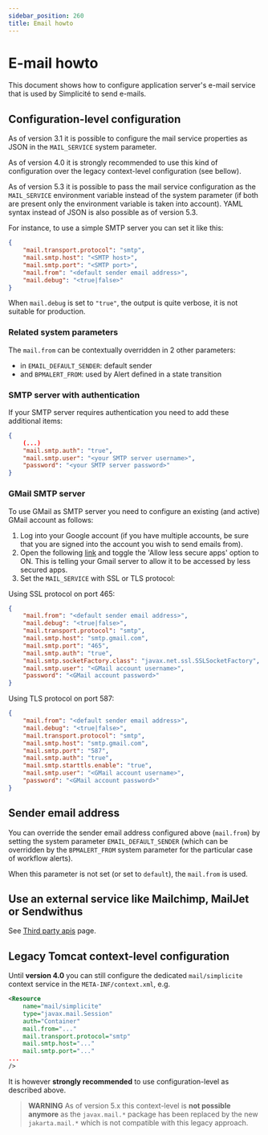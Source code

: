 ```yaml
---
sidebar_position: 260
title: Email howto
---
```


E-mail howto
============

This document shows how to configure application server's e-mail service that is used by Simplicité to send e-mails.

Configuration-level configuration
---------------------------------

As of version 3.1 it is possible to configure the mail service properties as JSON in the `MAIL_SERVICE` system parameter.

As of version 4.0 it is strongly recommended to use this kind of configuration over the legacy context-level configuration (see bellow).

As of version 5.3 it is possible to pass the mail service configuration as the `MAIL_SERVICE` environment variable instead of the system parameter
(if both are present only the environment variable is taken into account). YAML syntax instead of JSON is also possible as of version 5.3.

For instance, to use a simple SMTP server you can set it like this:

```json
{
	"mail.transport.protocol": "smtp",
	"mail.smtp.host": "<SMTP host>",
	"mail.smtp.port": "<SMTP port>",
	"mail.from": "<default sender email address>",
	"mail.debug": "<true|false>"
}
```

When `mail.debug` is set to `"true"`, the output is quite verbose, it is not suitable for production.

### Related system parameters

The `mail.from` can be contextually overridden in 2 other parameters:

- in `EMAIL_DEFAULT_SENDER`: default sender
- and `BPMALERT_FROM`: used by Alert defined in a state transition

### SMTP server with authentication

If your SMTP server requires authentication you need to add these additional items:

```json
{
	(...)
	"mail.smtp.auth": "true",
	"mail.smtp.user": "<your SMTP server username>",
	"password": "<your SMTP server password>"
}
```

### GMail SMTP server

To use GMail as SMTP server you need to configure an existing (and active) GMail account as follows:

1) Log into your Google account (if you have multiple accounts, be sure that you are signed into the account you wish to send emails from).
2) Open the following [link](https://myaccount.google.com/lesssecureapps) and toggle the 'Allow less secure apps' option to ON. This is telling your Gmail server to allow it to be accessed by less secured apps.
3) Set the `MAIL_SERVICE` with SSL or TLS protocol:

Using SSL protocol on port 465:

```json
{
	"mail.from": "<default sender email address>",
	"mail.debug": "<true|false>",
	"mail.transport.protocol": "smtp",
	"mail.smtp.host": "smtp.gmail.com",
	"mail.smtp.port": "465",
	"mail.smtp.auth": "true",
	"mail.smtp.socketFactory.class": "javax.net.ssl.SSLSocketFactory",
	"mail.smtp.user": "<GMail account username>",
	"password": "<GMail account password>"
}
```

Using TLS protocol on port 587:

```json
{
	"mail.from": "<default sender email address>",
	"mail.debug": "<true|false>",
	"mail.transport.protocol": "smtp",
	"mail.smtp.host": "smtp.gmail.com",
	"mail.smtp.port": "587",
	"mail.smtp.auth": "true",
	"mail.smtp.starttls.enable": "true",
	"mail.smtp.user": "<GMail account username>",
	"password": "<GMail account password>"
}
```

Sender email address
--------------------

You can override the sender email address configured above (`mail.from`) by setting the system parameter `EMAIL_DEFAULT_SENDER` (which can be overridden by the `BPMALERT_FROM` system parameter for the particular case of workflow alerts).

When this parameter is not set (or set to `default`), the `mail.from` is used.

Use an external service like Mailchimp, MailJet or Sendwithus
-------------------------------------------------------------

See [Third party apis](/docs/core/third-party-apis-examples) page.

Legacy Tomcat context-level configuration
-----------------------------------------

Until **version 4.0** you can still configure the dedicated `mail/simplicite` context service in the  `META-INF/context.xml`, e.g.

```xml
<Resource
	name="mail/simplicite"
	type="javax.mail.Session"
	auth="Container"
	mail.from="..."
	mail.transport.protocol="smtp"
	mail.smtp.host="..."
	mail.smtp.port="..."
...
/>
```

It is however **strongly recommended** to use configuration-level as described above.

> **WARNING** As of version 5.x this context-level is **not possible anymore** as the `javax.mail.*` package has been replaced by the new `jakarta.mail.*`
> which is not compatible with this legacy approach.
